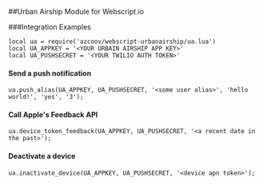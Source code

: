 ##Urban Airship Module for Webscript.io

###Integration Examples

    local ua = require('azcoov/webscript-urbanairship/ua.lua')
    local UA_APPKEY = '<YOUR URBAIN AIRSHIP APP KEY>'
    local UA_PUSHSECRET = '<YOUR TWILIO AUTH TOKEN>'

#### Send a push notification

    ua.push_alias(UA_APPKEY, UA_PUSHSECRET, '<some user alias>', 'hello world!', 'yes', '3');

#### Call Apple's Feedback API

    ua.device_token_feedback(UA_APPKEY, UA_PUSHSECRET, '<a recent date in the past>');

#### Deactivate a device

    ua.inactivate_device(UA_APPKEY, UA_PUSHSECRET, '<device apn token>');